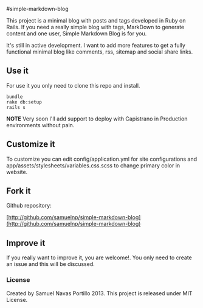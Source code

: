 #simple-markdown-blog

This project is a minimal blog with posts and tags developed in Ruby on Rails. If you need a really simple blog with tags, MarkDown to generate content and one user, Simple Markdown Blog is for you.

It's still in active development. I want to add more features to get a fully functional minimal blog like comments, rss, sitemap and social share links.

## Use it

For use it you only need to clone this repo and install.

```
bundle
rake db:setup
rails s
```
**NOTE** Very soon I'll add support to deploy with Capistrano in Production environments without pain.

## Customize it

To customize you can edit config/application.yml for site configurations and app/assets/stylesheets/variables.css.scss to change primary color in website. 

## Fork it

Github repository:

[http://github.com/samuelnp/simple-markdown-blog](http://github.com/samuelnp/simple-markdown-blog)

## Improve it

If you really want to improve it, you are welcome!. You only need to create an issue and this will be discussed.

### License

Created by Samuel Navas Portillo 2013. This project is released under MIT License.

